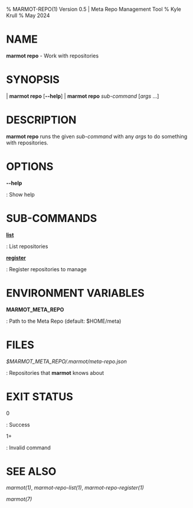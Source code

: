 % MARMOT-REPO(1) Version 0.5 | Meta Repo Management Tool
% Kyle Krull
% May 2024

# NAME

**marmot repo** - Work with repositories

# SYNOPSIS

| **marmot repo** [**\-\-help**]
| **marmot repo** *sub-command* [*args* ...]

# DESCRIPTION

**marmot repo** runs the given *sub-command* with any *args* to do something with repositories.

# OPTIONS

**-\-help**

: Show help

# SUB-COMMANDS

[**list**](./marmot-repo-list.1.md)

: List repositories

[**register**](./marmot-repo-register.1.md)

: Register repositories to manage

# ENVIRONMENT VARIABLES

**MARMOT_META_REPO**

: Path to the Meta Repo (default: $HOME/meta)

# FILES

*$MARMOT_META_REPO/.marmot/meta-repo.json*

: Repositories that **marmot** knows about

# EXIT STATUS

0

: Success

1+

: Invalid command

# SEE ALSO

*marmot(1)*, *marmot-repo-list(1)*, *marmot-repo-register(1)*

*marmot(7)*
